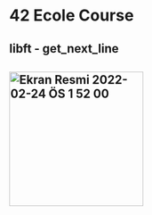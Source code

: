 # 42 Ecole Course
<h2>libft - get_next_line<h2>
<img width="241" alt="Ekran Resmi 2022-02-24 ÖS 1 52 00" src="https://user-images.githubusercontent.com/84662757/155510982-df21642d-6847-4530-8290-b6f94c2ed9d9.png">
